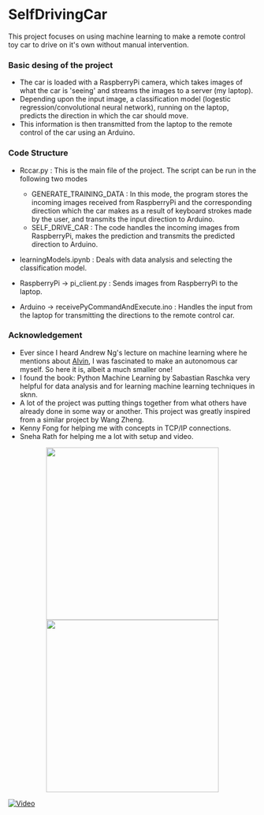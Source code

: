 # SelfDrivingCar


This project focuses on using machine learning to make a remote control toy car to drive on it's own without manual intervention. 

### Basic desing of the project

* The car is loaded with a RaspberryPi camera, which takes images of what the car is 'seeing' and streams the images to a server (my laptop). 
* Depending upon the input image, a classification model (logestic regression/convolutional neural network), running on the laptop, predicts the direction in which the car should move. 
* This information is then transmitted from the laptop to the remote control of the car using an Arduino. 

### Code Structure
* Rccar.py : This is the main file of the project. The script can be run in the following two modes
  * GENERATE_TRAINING_DATA : In this mode, the program stores the incoming images received from RaspberryPi and the corresponding direction which the car makes as a result of keyboard strokes made by the user, and transmits the input direction to Arduino. 
  * SELF_DRIVE_CAR : The code handles the incoming images from RaspberryPi, makes the prediction and transmits the predicted direction to Arduino.
* learningModels.ipynb : Deals with data analysis and selecting the classification model.
* RaspberryPi -> pi_client.py : Sends images from RaspberryPi to the laptop. 

* Arduino -> receivePyCommandAndExecute.ino : Handles the input from the laptop for transmitting the directions to the remote control car.

### Acknowledgement

* Ever since I heard Andrew Ng's lecture on machine learning where he mentions about [Alvin](https://www.youtube.com/watch?v=jet4vwPUfh8), I was fascinated to make an autonomous car myself. So here it is, albeit a much smaller one!
* I found the book: Python Machine Learning by Sabastian Raschka very helpful for data analysis and for learning machine learning techniques in sknn.  
* A lot of the project was putting things together from what others have already done in some way or another. This project was greatly inspired from a similar project by Wang Zheng.
* Kenny Fong for helping me with concepts in TCP/IP connections. 
* Sneha Rath for helping me a lot with setup and video.   

<p align="center">
  <img src="https://github.com/spookyQubit/SelfDrivingCar/blob/master/setup_images/setup2.jpg" width="350"/>
  <img src="https://github.com/spookyQubit/SelfDrivingCar/blob/master/setup_images/car.jpeg" width="350"/>
</p>

[![Video](https://github.com/spookyQubit/SelfDrivingCar/blob/master/setup_images/play-sign.jpg)](http://www.youtube.com/watch?v=T-D1KVIuvjA)
